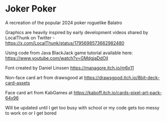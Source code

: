 # Joker Poker
A recreation of the popular 2024 poker roguelike Balatro 

Graphics are heavily inspired by early development videos shared by LocalThunk on Twitter - https://x.com/LocalThunk/status/1795698573662982480

Using code from Java BlackJack game tutorial available here: https://www.youtube.com/watch?v=GMdgjaDdOjI

Font created by Daniel Linssen https://managore.itch.io/m6x11

Non-face card art from drawsgood at https://drawsgood.itch.io/8bit-deck-card-assets

Face card art from KabGames at https://kaboff.itch.io/cards-pixel-art-pack-64x96

Will be updated until I get too busy with school or my code gets too messy to work on or I get bored 